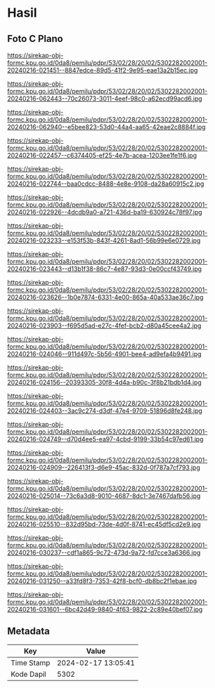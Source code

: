 # Hasil

## Foto C Plano

https://sirekap-obj-formc.kpu.go.id/0da8/pemilu/pdpr/53/02/28/20/02/5302282002001-20240216-021451--8847edce-89d5-41f2-9e95-eae13a2b15ec.jpg

https://sirekap-obj-formc.kpu.go.id/0da8/pemilu/pdpr/53/02/28/20/02/5302282002001-20240216-062443--70c26073-3011-4eef-98c0-a62ecd99acd6.jpg

https://sirekap-obj-formc.kpu.go.id/0da8/pemilu/pdpr/53/02/28/20/02/5302282002001-20240216-062940--e5bee823-53d0-44a4-aa65-42eae2c8884f.jpg

https://sirekap-obj-formc.kpu.go.id/0da8/pemilu/pdpr/53/02/28/20/02/5302282002001-20240216-022457--c6374405-ef25-4e7b-acea-1203ee1fe1f6.jpg

https://sirekap-obj-formc.kpu.go.id/0da8/pemilu/pdpr/53/02/28/20/02/5302282002001-20240216-022744--baa0cdcc-8488-4e8e-9108-da28a60915c2.jpg

https://sirekap-obj-formc.kpu.go.id/0da8/pemilu/pdpr/53/02/28/20/02/5302282002001-20240216-022926--4dcdb9a0-a721-436d-ba19-630924c78f97.jpg

https://sirekap-obj-formc.kpu.go.id/0da8/pemilu/pdpr/53/02/28/20/02/5302282002001-20240216-023233--e153f53b-843f-4261-8ad1-56b99e6e0729.jpg

https://sirekap-obj-formc.kpu.go.id/0da8/pemilu/pdpr/53/02/28/20/02/5302282002001-20240216-023443--d13b1f38-86c7-4e87-93d3-0e00ccf43749.jpg

https://sirekap-obj-formc.kpu.go.id/0da8/pemilu/pdpr/53/02/28/20/02/5302282002001-20240216-023626--1b0e7874-6331-4e00-865a-40a533ae36c7.jpg

https://sirekap-obj-formc.kpu.go.id/0da8/pemilu/pdpr/53/02/28/20/02/5302282002001-20240216-023903--f695d5ad-e27c-4fef-bcb2-d80a45cee4a2.jpg

https://sirekap-obj-formc.kpu.go.id/0da8/pemilu/pdpr/53/02/28/20/02/5302282002001-20240216-024046--911d497c-5b56-4901-bee4-ad9efa4b9491.jpg

https://sirekap-obj-formc.kpu.go.id/0da8/pemilu/pdpr/53/02/28/20/02/5302282002001-20240216-024156--20393305-30f8-4d4a-b90c-3f8b21bdb1d4.jpg

https://sirekap-obj-formc.kpu.go.id/0da8/pemilu/pdpr/53/02/28/20/02/5302282002001-20240216-024403--3ac9c274-d3df-47e4-9709-51896d8fe248.jpg

https://sirekap-obj-formc.kpu.go.id/0da8/pemilu/pdpr/53/02/28/20/02/5302282002001-20240216-024749--d70d4ee5-ea97-4cbd-9199-33b54c97ed61.jpg

https://sirekap-obj-formc.kpu.go.id/0da8/pemilu/pdpr/53/02/28/20/02/5302282002001-20240216-024909--226413f3-d6e9-45ac-832d-0f787a7cf793.jpg

https://sirekap-obj-formc.kpu.go.id/0da8/pemilu/pdpr/53/02/28/20/02/5302282002001-20240216-025014--73c6a3d8-9010-4687-8dc1-3e7467dafb56.jpg

https://sirekap-obj-formc.kpu.go.id/0da8/pemilu/pdpr/53/02/28/20/02/5302282002001-20240216-025510--832d95bd-73de-4d0f-8741-ec45df5cd2e9.jpg

https://sirekap-obj-formc.kpu.go.id/0da8/pemilu/pdpr/53/02/28/20/02/5302282002001-20240216-030237--cdf1a865-9c72-473d-9a72-fd7cce3a6366.jpg

https://sirekap-obj-formc.kpu.go.id/0da8/pemilu/pdpr/53/02/28/20/02/5302282002001-20240216-031250--a33fd8f3-7353-42f8-bcf0-db8bc2f1ebae.jpg

https://sirekap-obj-formc.kpu.go.id/0da8/pemilu/pdpr/53/02/28/20/02/5302282002001-20240216-031601--6bc42d49-9840-4f63-9822-2c89e40bef07.jpg


## Metadata

| Key        | Value               |
| ---------- | ------------------- |
| Time Stamp | 2024-02-17 13:05:41 |
| Kode Dapil | 5302                |



